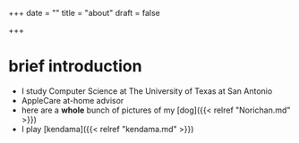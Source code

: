 +++
date = ""
title = "about"
draft = false

+++


 # brief introduction
 <link href="https://afeld.github.io/emoji-css/emoji.css" rel="stylesheet">


 * I study Computer Science at The University of Texas at San Antonio 
 * AppleCare at-home advisor 
 * here are a **whole** bunch of pictures of my [dog]({{< relref "Norichan.md" >}}) <i class="em em-rice_ball"></i>
 * I play [kendama]({{< relref "kendama.md" >}})
 